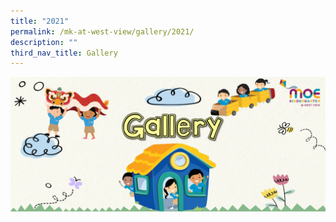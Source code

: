 ```yaml
---
title: "2021"
permalink: /mk-at-west-view/gallery/2021/
description: ""
third_nav_title: Gallery
---
```

![Gallery](/images/Header%204%20-%20Gallery.png)